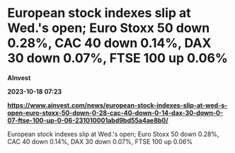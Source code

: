 # European stock indexes slip at Wed.'s open; Euro Stoxx 50 down 0.28%, CAC 40 down 0.14%, DAX 30 down 0.07%, FTSE 100 up 0.06%
**AInvest**

**2023-10-18 07:23**

**https://www.ainvest.com/news/european-stock-indexes-slip-at-wed-s-open-euro-stoxx-50-down-0-28-cac-40-down-0-14-dax-30-down-0-07-ftse-100-up-0-06-231010001abd9bd55a4ae8b0/**

European stock indexes slip at Wed.'s open; Euro Stoxx 50 down 0.28%, CAC 40 down 0.14%, DAX 30 down 0.07%, FTSE 100 up 0.06%